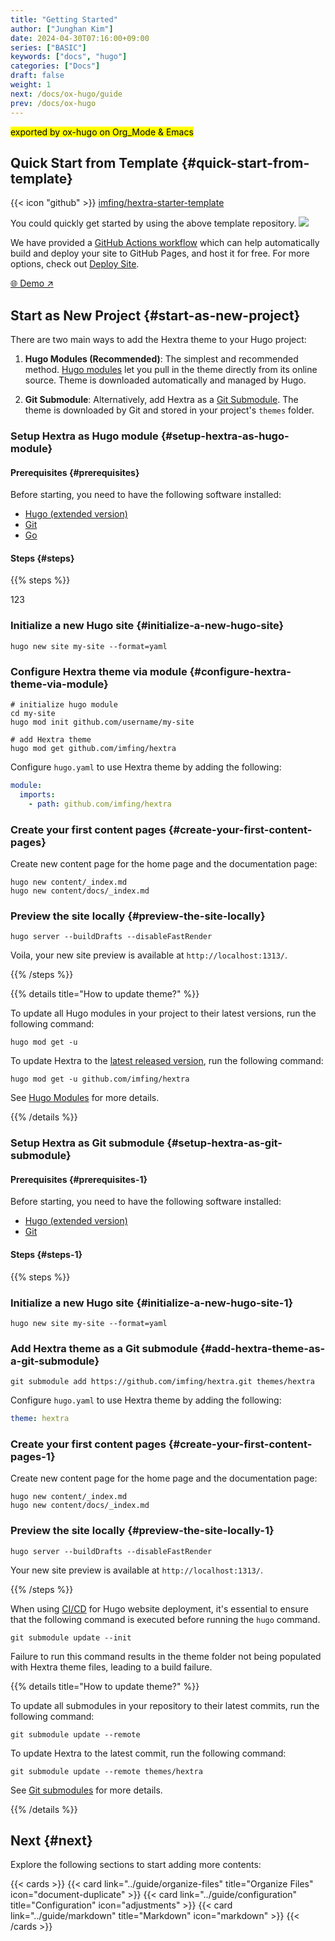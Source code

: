 ```yaml
---
title: "Getting Started"
author: ["Junghan Kim"]
date: 2024-04-30T07:16:00+09:00
series: ["BASIC"]
keywords: ["docs", "hugo"]
categories: ["Docs"]
draft: false
weight: 1
next: /docs/ox-hugo/guide
prev: /docs/ox-hugo
---
```


<mark>exported by ox-hugo on Org_Mode &amp; Emacs</mark> <!--more-->


## Quick Start from Template {#quick-start-from-template}

{{< icon "github" >}}&nbsp;[imfing/hextra-starter-template](https://github.com/imfing/hextra-starter-template)

You could quickly get started by using the above template repository. ![](/home/junghan/sync/org/docs/20240426_163954_screenshot.png)

We have provided a [GitHub Actions workflow](https://docs.github.com/en/pages/getting-started-with-github-pages/configuring-a-publishing-source-for-your-github-pages-site#publishing-with-a-custom-github-actions-workflow) which can help automatically build and deploy your site to GitHub Pages, and host it for free. For more options, check out [Deploy Site](../guide/deploy-site).

[🌐 Demo ↗](https://imfing.github.io/hextra-starter-template/)


## Start as New Project {#start-as-new-project}

There are two main ways to add the Hextra theme to your Hugo project:

1.  **Hugo Modules (Recommended)**: The simplest and recommended method. [Hugo modules](https://gohugo.io/hugo-modules/) let you pull in the theme directly from its online source. Theme is downloaded automatically and managed by Hugo.

2.  **Git Submodule**: Alternatively, add Hextra as a [Git Submodule](https://git-scm.com/book/en/v2/Git-Tools-Submodules). The theme is downloaded by Git and stored in your project's `themes` folder.


### Setup Hextra as Hugo module {#setup-hextra-as-hugo-module}


#### Prerequisites {#prerequisites}

Before starting, you need to have the following software installed:

-   [Hugo (extended version)](https://gohugo.io/installation/)
-   [Git](https://git-scm.com/)
-   [Go](https://go.dev/)


#### Steps {#steps}

{{% steps %}}

123


### Initialize a new Hugo site {#initialize-a-new-hugo-site}

```shell
hugo new site my-site --format=yaml
```


### Configure Hextra theme via module {#configure-hextra-theme-via-module}

```shell
# initialize hugo module
cd my-site
hugo mod init github.com/username/my-site

# add Hextra theme
hugo mod get github.com/imfing/hextra
```

Configure `hugo.yaml` to use Hextra theme by adding the following:

```yaml
module:
  imports:
    - path: github.com/imfing/hextra
```


### Create your first content pages {#create-your-first-content-pages}

Create new content page for the home page and the documentation page:

```shell
hugo new content/_index.md
hugo new content/docs/_index.md
```


### Preview the site locally {#preview-the-site-locally}

```shell
hugo server --buildDrafts --disableFastRender
```

Voila, your new site preview is available at `http://localhost:1313/`.

{{% /steps %}}

{{% details title="How to update theme?" %}}

To update all Hugo modules in your project to their latest versions, run the following command:

```shell
hugo mod get -u
```

To update Hextra to the [latest released version](https://github.com/imfing/hextra/releases), run the following command:

```shell
hugo mod get -u github.com/imfing/hextra
```

See [Hugo Modules](https://gohugo.io/hugo-modules/use-modules/#update-all-modules) for more details.

{{% /details %}}


### Setup Hextra as Git submodule {#setup-hextra-as-git-submodule}


#### Prerequisites {#prerequisites-1}

Before starting, you need to have the following software installed:

-   [Hugo (extended version)](https://gohugo.io/installation/)
-   [Git](https://git-scm.com/)


#### Steps {#steps-1}

{{% steps %}}


### Initialize a new Hugo site {#initialize-a-new-hugo-site-1}

```shell
hugo new site my-site --format=yaml
```


### Add Hextra theme as a Git submodule {#add-hextra-theme-as-a-git-submodule}

```shell
git submodule add https://github.com/imfing/hextra.git themes/hextra
```

Configure `hugo.yaml` to use Hextra theme by adding the following:

```yaml
theme: hextra
```


### Create your first content pages {#create-your-first-content-pages-1}

Create new content page for the home page and the documentation page:

```shell
hugo new content/_index.md
hugo new content/docs/_index.md
```


### Preview the site locally {#preview-the-site-locally-1}

```shell
hugo server --buildDrafts --disableFastRender
```

Your new site preview is available at `http://localhost:1313/`.

{{% /steps %}}

When using [CI/CD](https://en.wikipedia.org/wiki/CI/CD) for Hugo website deployment, it's essential to ensure that the following command is executed before running the `hugo` command.

```shell
git submodule update --init
```

Failure to run this command results in the theme folder not being populated with Hextra theme files, leading to a build failure.

{{% details title="How to update theme?" %}}

To update all submodules in your repository to their latest commits, run the following command:

```shell
git submodule update --remote
```

To update Hextra to the latest commit, run the following command:

```shell
git submodule update --remote themes/hextra
```

See [Git submodules](https://git-scm.com/book/en/v2/Git-Tools-Submodules) for more details.

{{% /details %}}


## Next {#next}

Explore the following sections to start adding more contents:

{{< cards >}}
  {{< card link="../guide/organize-files" title="Organize Files" icon="document-duplicate" >}}
  {{< card link="../guide/configuration" title="Configuration" icon="adjustments" >}}
  {{< card link="../guide/markdown" title="Markdown" icon="markdown" >}}
{{< /cards >}}
